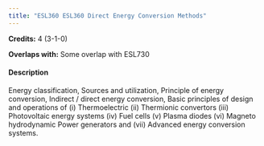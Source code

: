 ```yaml
---
title: "ESL360 ESL360 Direct Energy Conversion Methods"
---
```

**Credits:** 4 (3-1-0)

**Overlaps with:** Some overlap with ESL730

#### Description
Energy classification, Sources and utilization, Principle of energy conversion, Indirect / direct energy conversion, Basic principles of design and operations of (i) Thermoelectric (ii) Thermionic convertors (iii) Photovoltaic energy systems (iv) Fuel cells (v) Plasma diodes (vi) Magneto hydrodynamic Power generators and (vii) Advanced energy conversion systems.